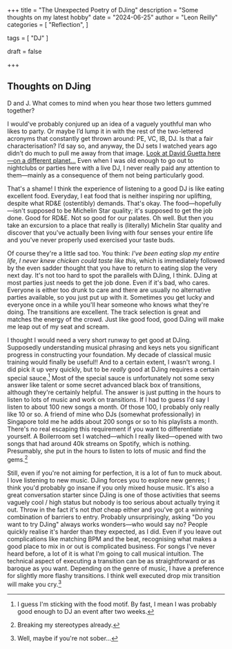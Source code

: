 +++
title = "The Unexpected Poetry of DJing"
description = "Some thoughts on my latest hobby"
date = "2024-06-25"
author = "Leon Reilly"
categories = [
    "Reflection",
]

tags = [
    "DJ"
]

draft = false

+++

## Thoughts on DJing

D and J. What comes to mind when you hear those two letters gummed together? 

I would've probably conjured up an idea of a vaguely youthful man who likes to party. Or maybe I’d lump it in with the rest of the two-lettered acronyms that constantly get thrown around: PE, VC, IB, DJ. Is that a fair characterisation? I’d say so, and anyway, the DJ sets I watched years ago didn’t do much to pull me away from that image. [Look at David Guetta here—on a different planet...](https://www.youtube.com/watch?v=mMFDxuh1zQo) Even when I was old enough to go out to nightclubs or parties here with a live DJ, I never really paid any attention to them—mainly as a consequence of them not being particularly good.

That's a shame! I think the experience of listening to a good DJ is like eating excellent food. Everyday, I eat food that is neither inspiring nor uplifting, despite what RD&E (ostentibly) demands. That's okay. The food—hopefully—isn't supposed to be Michelin Star quality; it's supposed to get the job done. Good for RD&E. Not so good for our palates. Oh well. But then you take an excursion to a place that really is (literally) Michelin Star quality and discover that you've actually been living with four senses your entire life and you've never properly used exercised your taste buds.

Of course they're a little sad too. You think: *I've been eating slop my entire life, I never knew chicken could taste like this*, which is immediately followed by the even sadder thought that you have to return to eating slop the very next day. It's not too hard to spot the parallels with DJing, I think. DJing at most parties just needs to get the job done. Even if it's bad, who cares. Everyone is either too drunk to care and there are usually no alternative parties available, so you just put up with it. Sometimes you get lucky and everyone once in a while you'll hear someone who knows what they're doing. The transitions are excellent. The track selection is great and matches the energy of the crowd. Just like good food, good DJing will make me leap out of my seat and scream.

I thought I would need a very short runway to get good at DJing. Supposedly understanding musical phrasing and keys nets you significant progress in constructing your foundation. My decade of classical music training would finally be useful!! And to a certain extent, I wasn't wrong. I did pick it up very quickly, but to be *really* good at DJing requires a certain special sauce.[^1] Most of the special sauce is unfortunately not some sexy answer like talent or some secret advanced black box of transitions, although they're certainly helpful. The answer is just putting in the hours to listen to lots of music and work on transitions. If I had to guess I'd say I listen to about 100 new songs a month. Of those 100, I probably only really like 10 or so. A friend of mine who DJs (somewhat professionally) in Singapore told me he adds about 200 songs or so to his playlists a month. There's no real escaping this requirement if you want to differentiate yourself. A Boilerroom set I watched—which I really liked—opened with two songs that had around 40k streams on Spotify, which is nothing. Presumably, she put in the hours to listen to lots of music and find the gems.[^2]

Still, even if you're not aiming for perfection, it is a lot of fun to muck about. I love listening to new music. DJing forces you to explore new genres; I think you'd probably go insane if you only mixed house music. It's also a great conversation starter since DJing is one of those activities that seems vaguely cool / high status but nobody is too serious about actually trying it out. Throw in the fact it's not *that* cheap either and you've got a winning combination of barriers to entry. Probably unsurprisingly, asking "Do you want to try DJing" always works wonders—who would say no? People quickly realise it's harder than they expected, as I did. Even if you leave out complications like matching BPM and the beat, recognising what makes a good place to mix in or out is complicated business. For songs I've never heard before, a lot of it is what I'm going to call musical intuition. The technical aspect of executing a transition can be as straightforward or as baroque as you want. Depending on the genre of music, I have a preference for slightly more flashy transitions. I think well executed drop mix transition will make you cry.[^3]


[^1]: I guess I'm sticking with the food motif. By fast, I mean I was probably good enough to DJ an event after two weeks.
[^2]: Breaking my stereotypes already.
[^3]: Well, maybe if you're not sober...
